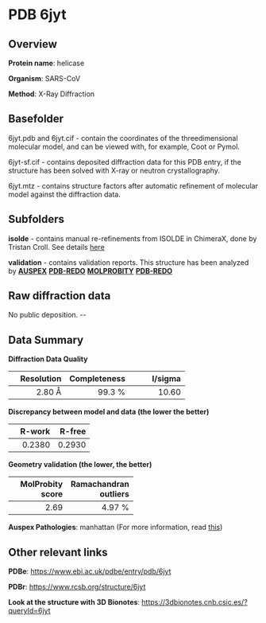 # PDB 6jyt

## Overview

**Protein name**: helicase

**Organism**: SARS-CoV

**Method**: X-Ray Diffraction

## Basefolder

6jyt.pdb and 6jyt.cif - contain the coordinates of the threedimensional molecular model, and can be viewed with, for example, Coot or Pymol.

6jyt-sf.cif - contains deposited diffraction data for this PDB entry, if the structure has been solved with X-ray or neutron crystallography.

6jyt.mtz - contains structure factors after automatic refinement of molecular model against the diffraction data.

## Subfolders

**isolde** - contains manual re-refinements from ISOLDE in ChimeraX, done by Tristan Croll. See details [here](https://github.com/thorn-lab/coronavirus_structural_task_force/blob/master/pdb/helicase/SARS-CoV/6jyt/isolde/directory_info.txt)



**validation** - contains validation reports. This structure has been analyzed by [**AUSPEX**](https://github.com/thorn-lab/coronavirus_structural_task_force/tree/master/pdb/helicase/SARS-CoV/6jyt/validation/auspex) [**PDB-REDO**](https://github.com/thorn-lab/coronavirus_structural_task_force/tree/master/pdb/helicase/SARS-CoV/6jyt/validation/pdb-redo) [**MOLPROBITY**](https://github.com/thorn-lab/coronavirus_structural_task_force/tree/master/pdb/helicase/SARS-CoV/6jyt/validation/molprobity) [**PDB-REDO**](https://github.com/thorn-lab/coronavirus_structural_task_force/blob/master/pdb/helicase/SARS-CoV/6jyt/validation/Xtriage_output.log) 

## Raw diffraction data

No public deposition. --<br> 

## Data Summary
**Diffraction Data Quality**

|   | Resolution | Completeness| I/sigma |
|---|-------------:|----------------:|--------------:|
|   |2.80 Å|99.3  %|<img width=50/>10.60|

**Discrepancy between model and data (the lower the better)**

|   | **R-work**| **R-free**   
|---|-------------:|----------------:|           
||  0.2380|  0.2930|

**Geometry validation (the lower, the better)**

|   |**MolProbity<br>score**| **Ramachandran<br>outliers** 
|---|-------------:|----------------:|
||  2.69|  4.97 %|

**Auspex Pathologies**: manhattan (For more information, read [this](https://github.com/thorn-lab/coronavirus_structural_task_force/blob/master/pdb/helicase/SARS-CoV/6jyt/validation/auspex/6jyt_auspex_comments.txt))

 



## Other relevant links 
**PDBe**:  https://www.ebi.ac.uk/pdbe/entry/pdb/6jyt
 
**PDBr**: https://www.rcsb.org/structure/6jyt 

**Look at the structure with 3D Bionotes**: https://3dbionotes.cnb.csic.es/?queryId=6jyt

